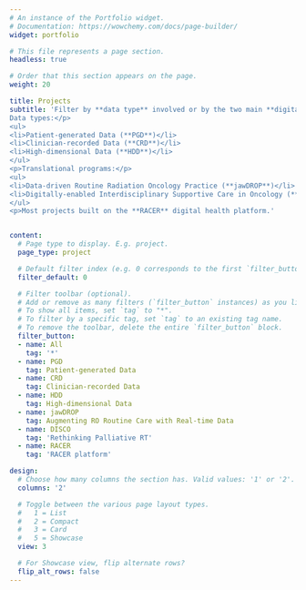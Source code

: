 ```yaml
---
# An instance of the Portfolio widget.
# Documentation: https://wowchemy.com/docs/page-builder/
widget: portfolio

# This file represents a page section.
headless: true

# Order that this section appears on the page.
weight: 20

title: Projects
subtitle: 'Filter by **data type** involved or by the two main **digital health translational programs**.<br><br>
Data types:</p>
<ul>
<li>Patient-generated Data (**PGD**)</li>
<li>Clinician-recorded Data (**CRD**)</li>
<li>High-dimensional Data (**HDD**)</li>
</ul>
<p>Translational programs:</p>
<ul>
<li>Data-driven Routine Radiation Oncology Practice (**jawDROP**)</li>
<li>Digitally-enabled Interdisciplinary Supportive Care in Oncology (**DISCO**)</li>
</ul>
<p>Most projects built on the **RACER** digital health platform.'


content:
  # Page type to display. E.g. project.
  page_type: project

  # Default filter index (e.g. 0 corresponds to the first `filter_button` instance below).
  filter_default: 0

  # Filter toolbar (optional).
  # Add or remove as many filters (`filter_button` instances) as you like.
  # To show all items, set `tag` to "*".
  # To filter by a specific tag, set `tag` to an existing tag name.
  # To remove the toolbar, delete the entire `filter_button` block.
  filter_button:
  - name: All
    tag: '*'
  - name: PGD
    tag: Patient-generated Data
  - name: CRD
    tag: Clinician-recorded Data
  - name: HDD
    tag: High-dimensional Data
  - name: jawDROP
    tag: Augmenting RO Routine Care with Real-time Data
  - name: DISCO
    tag: 'Rethinking Palliative RT'
  - name: RACER
    tag: 'RACER platform'

design:
  # Choose how many columns the section has. Valid values: '1' or '2'.
  columns: '2'

  # Toggle between the various page layout types.
  #   1 = List
  #   2 = Compact
  #   3 = Card
  #   5 = Showcase
  view: 3

  # For Showcase view, flip alternate rows?
  flip_alt_rows: false
---
```

